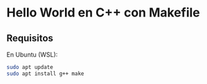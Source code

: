 # Hello World en C++ con Makefile

## Requisitos
En Ubuntu (WSL):
```bash
sudo apt update
sudo apt install g++ make
